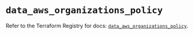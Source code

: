 # `data_aws_organizations_policy`

Refer to the Terraform Registry for docs: [`data_aws_organizations_policy`](https://registry.terraform.io/providers/hashicorp/aws/6.14.0/docs/data-sources/organizations_policy).
